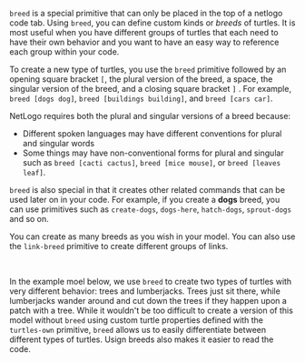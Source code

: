 `breed` is a special primitive that can only be placed in the top of a netlogo code tab. Using `breed`, you can define custom kinds or *breeds* of turtles. It is most useful when you have different groups of turtles that each need to have their own behavior and you want to have an easy way to reference each group within your code.  



To create a new type of turtles, you use the `breed` primitive followed by an opening square bracket `[`, the plural version of the breed, a space, the singular version of the breed, and a closing square bracket `]` . For example, `breed [dogs dog]`, `breed [buildings building]`, and `breed [cars car]`. 



NetLogo requires both the plural and singular versions of a breed because: 

* Different spoken languages may have different conventions for plural and singular words
* Some things may have non-conventional forms for plural and singular such as `breed [cacti cactus]`, `breed [mice mouse]`, or `breed [leaves leaf]`.



`breed` is also special in that it creates other related commands that can be used later on in your code. For example, if you create a **dogs** breed, you can use primitives such as `create-dogs`, `dogs-here`, `hatch-dogs`, `sprout-dogs` and so on. 



You can create as many breeds as you wish in your model. You can also use the `link-breed` primitive to create different groups of links.

<br />

In the example moel below, we use `breed` to create two types of turtles with very different behavior: trees and lumberjacks. Trees just sit there, while lumberjacks wander around and cut down the trees if they happen upon a patch with a tree. While it wouldn't be too difficult to create a version of this model without `breed` using custom turtle properties defined with the `turtles-own` primitive, `breed` allows us to easily differentiate between different types of turtles. Usign breeds also makes it easier to read the code.